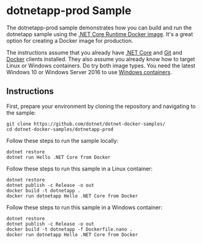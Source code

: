 dotnetapp-prod Sample
=====================

The dotnetapp-prod sample demonstrates how you can build and run the dotnetapp sample using the [.NET Core Runtime Docker image](https://hub.docker.com/r/microsoft/dotnet/). It's a great option for creating a Docker image for production.

The instructions assume that you already have [.NET Core](https://dot.net/core) and [Git](https://git-scm.com/downloads) and [Docker](https://www.docker.com/products/docker) clients installed. They also assume you already know how to target Linux or Windows containers. Do try both image types. You need the latest Windows 10 or Windows Server 2016 to use [Windows containers](http://aka.ms/windowscontainers).

Instructions
------------

First, prepare your environment by cloning the repository and navigating to the sample:

```console
git clone https://github.com/dotnet/dotnet-docker-samples/
cd dotnet-docker-samples/dotnetapp-prod
```

Follow these steps to run the sample locally:

```console
dotnet restore
dotnet run Hello .NET Core from Docker
```

Follow these steps to run this sample in a Linux container:

```console
dotnet restore
dotnet publish -c Release -o out
docker build -t dotnetapp .
docker run dotnetapp Hello .NET Core from Docker
```

Follow these steps to run this sample in a  Windows container:

```console
dotnet restore
dotnet publish -c Release -o out
docker build -t dotnetapp -f Dockerfile.nano .
docker run dotnetapp Hello .NET Core from Docker
```
